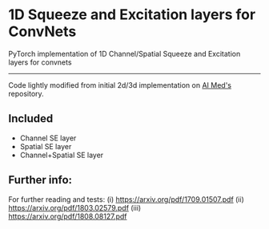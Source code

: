 # 1D Squeeze and Excitation layers for ConvNets
PyTorch implementation of 1D Channel/Spatial Squeeze and Excitation layers for convnets

------------------------

Code lightly modified from initial 2d/3d implementation on [AI Med's](https://github.com/ai-med/squeeze_and_excitation) repository.

## Included
- Channel SE layer
- Spatial SE layer
- Channel+Spatial SE layer

## Further info:
For further reading and tests:
(i) https://arxiv.org/pdf/1709.01507.pdf
(ii) https://arxiv.org/pdf/1803.02579.pdf
(iii) https://arxiv.org/pdf/1808.08127.pdf
